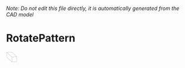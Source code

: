 ###### Note: Do not edit this file directly, it is automatically generated from the CAD model

# RotatePattern

![](/project.svg)



 

